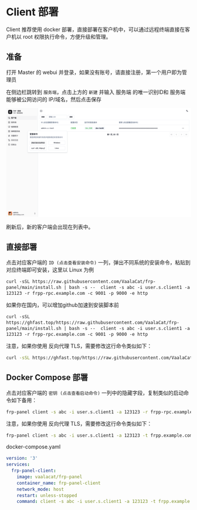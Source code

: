 # Client 部署

Client 推荐使用 docker 部署，直接部署在客户机中，可以通过远程终端直接在客户机以 root 权限执行命令，方便升级和管理。

## 准备

打开 Master 的 webui 并登录，如果没有账号，请直接注册，第一个用户即为管理员

在侧边栏跳转到 `服务端`，点击上方的 `新建` 并输入 服务端 的唯一识别ID和 服务端 能够被公网访问的 IP/域名，然后点击保存

![](../public/images/cn_client_list.png)

刷新后，新的客户端会出现在列表中。

## 直接部署

点击对应客户端的 `ID (点击查看安装命令)` 一列，弹出不同系统的安装命令，粘贴到对应终端即可安装，这里以 Linux 为例

```
curl -sSL https://raw.githubusercontent.com/VaalaCat/frp-panel/main/install.sh | bash -s --  client -s abc -i user.s.client1 -a 123123 -r frpp-rpc.example.com -c 9001 -p 9000 -e http
```

如果你在国内，可以增加github加速到安装脚本前

```
curl -sSL https://ghfast.top/https://raw.githubusercontent.com/VaalaCat/frp-panel/main/install.sh | bash -s --  client -s abc -i user.s.client1 -a 123123 -r frpp-rpc.example.com -c 9001 -p 9000 -e http
```

注意，如果你使用 反向代理 TLS，需要修改这行命令类似如下：

```bash
curl -sSL https://ghfast.top/https://raw.githubusercontent.com/VaalaCat/frp-panel/main/install.sh | bash -s --  frp-panel client -s abc -i user.s.client1 -a 123123 -t frpp.example.com -r frpp-rpc.example.com -c 443 -p 443 -e https
```

## Docker Compose 部署

点击对应客户端的 `密钥 (点击查看启动命令)` 一列中的隐藏字段，复制类似的启动命令如下备用：

```bash
frp-panel client -s abc -i user.s.client1 -a 123123 -r frpp-rpc.example.com -c 9001 -p 9000 -e http
```

注意，如果你使用 反向代理 TLS，需要修改这行命令类似如下：

```bash
frp-panel client -s abc -i user.s.client1 -a 123123 -t frpp.example.com -r frpp-rpc.example.com -c 443 -p 443 -e https
```

docker-compose.yaml

```yaml
version: '3'
services:
  frp-panel-client:
    image: vaalacat/frp-panel
    container_name: frp-panel-client
    network_mode: host
    restart: unless-stopped
    command: client -s abc -i user.s.client1 -a 123123 -t frpp.example.com -r frpp-rpc.example.com -c 443 -p 443 -e https
```